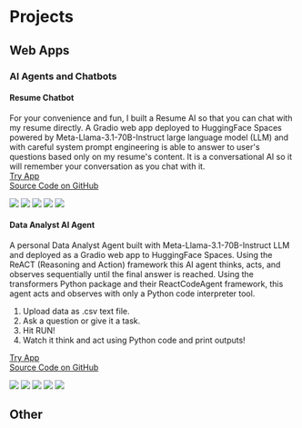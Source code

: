 # Projects
## Web Apps
### AI Agents and Chatbots
#### Resume Chatbot

For your convenience and fun, I built a Resume AI so that you can chat with my resume directly. A Gradio web app deployed to HuggingFace Spaces powered by Meta-Llama-3.1-70B-Instruct large language model (LLM) and with careful system prompt engineering is able to answer to user's questions based only on my resume's content. It is a conversational AI so it will remember your conversation as you chat with it. 
<br>
<a href="ResumeChatbot">Try App</a><br>
<a href="https://github.com/Dacho688/ResumeChatbot">Source Code on GitHub</a>

![](https://img.shields.io/badge/Meta_Llama-white?logo=meta&logoColor=black) ![](https://img.shields.io/badge/Python-white?logo=Python) ![](https://img.shields.io/badge/PyTorch-white?logo=pytorch) ![](https://img.shields.io/badge/HuggingFace_Hub-white?logo=huggingface) ![](https://img.shields.io/badge/Gradio-white?logo=gradio)

#### Data Analyst AI Agent

A personal Data Analyst Agent built with Meta-Llama-3.1-70B-Instruct LLM and deployed as a Gradio web app to HuggingFace Spaces. Using the ReACT (Reasoning and Action) framework this AI agent thinks, acts, and observes sequentially until the final answer is reached. Using the transformers Python package and their ReactCodeAgent framework, this agent acts and observes with only a Python code interpreter tool. 

1. Upload data as .csv text file.
2. Ask a question or give it a task.
3. Hit RUN!
4. Watch it think and act using Python code and print outputs!
   
<a href="DataAnalyst">Try App</a><br>
<a href="https://github.com/Dacho688/Data_Analyst">Source Code on GitHub</a>

![](https://img.shields.io/badge/Meta_Llama-white?logo=meta&logoColor=black) ![](https://img.shields.io/badge/Python-white?logo=Python) ![](https://img.shields.io/badge/PyTorch-white?logo=pytorch) ![](https://img.shields.io/badge/HuggingFace_Transformers-white?logo=huggingface) ![](https://img.shields.io/badge/Gradio-white?logo=gradio)



## Other

